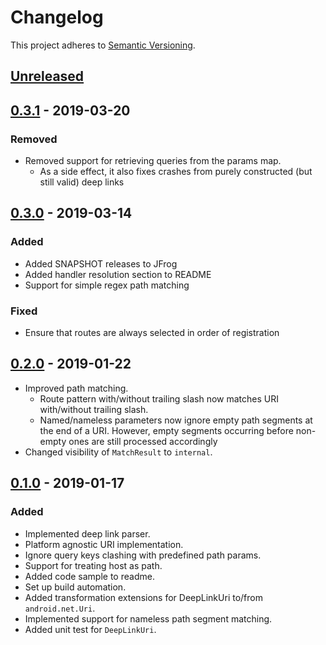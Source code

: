 # Changelog

This project adheres to [Semantic Versioning](https://semver.org/spec/v2.0.0.html).


## [Unreleased]

## [0.3.1] - 2019-03-20
### Removed
- Removed support for retrieving queries from the params map.
  - As a side effect, it also fixes crashes from purely constructed (but still valid) deep links

## [0.3.0] - 2019-03-14
### Added
- Added SNAPSHOT releases to JFrog
- Added handler resolution section to README
- Support for simple regex path matching

### Fixed
- Ensure that routes are always selected in order of registration

## [0.2.0] - 2019-01-22
- Improved path matching.
  - Route pattern with/without trailing slash now matches URI with/without trailing slash.
  - Named/nameless parameters now ignore empty path segments at the end of a URI. 
  However, empty segments occurring before non-empty ones are still processed accordingly
- Changed visibility of `MatchResult` to `internal`.

## [0.1.0] - 2019-01-17
### Added
- Implemented deep link parser.
- Platform agnostic URI implementation.
- Ignore query keys clashing with predefined path params.
- Support for treating host as path.
- Added code sample to readme.
- Set up build automation.
- Added transformation extensions for DeepLinkUri to/from `android.net.Uri`.
- Implemented support for nameless path segment matching.
- Added unit test for `DeepLinkUri`.

[Unreleased]: https://github.com/hellofresh/android-deeplink/compare/0.3.1...HEAD
[0.3.1]: https://github.com/hellofresh/android-deeplink/compare/0.3.0...0.3.1
[0.3.0]: https://github.com/hellofresh/android-deeplink/compare/0.2.0...0.3.0
[0.2.0]: https://github.com/hellofresh/android-deeplink/compare/0.1.0...0.2.0
[0.1.0]: https://github.com/hellofresh/android-deeplink/compare/2a89d70648ee809bac78a3b768fe664d3f04aad8...0.1.0
